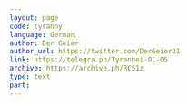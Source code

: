 ```yaml
---
layout: page
code: tyranny
language: German
author: Der Geier
author_url: https://twitter.com/DerGeier21
link: https://telegra.ph/Tyrannei-01-05
archive: https://archive.ph/RCS1z
type: text
part: 
---
```


